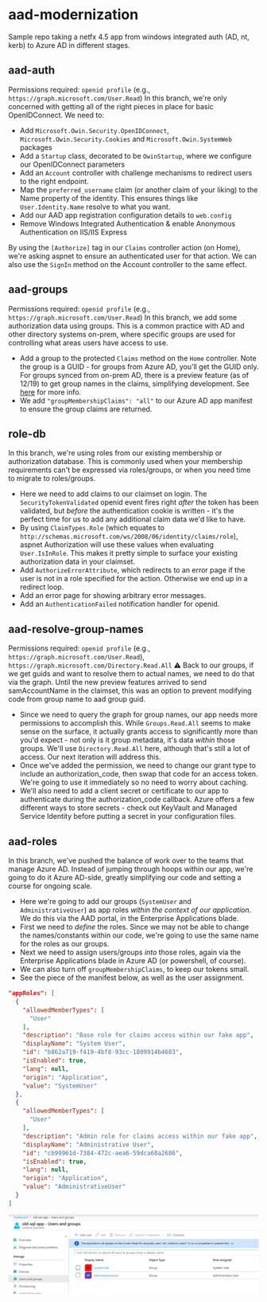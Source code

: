 ﻿# aad-modernization

Sample repo taking a netfx 4.5 app from windows integrated auth (AD, nt, kerb) to Azure AD in different stages.

## aad-auth

Permissions required: `openid profile` (e.g., `https://graph.microsoft.com/User.Read`)
In this branch, we're only concerned with getting all of the right pieces in place for basic OpenIDConnect. We need to:

- Add `Microsoft.Owin.Security.OpenIDConnect`, `Microsoft.Owin.Security.Cookies` and `Microsoft.Owin.SystemWeb` packages
- Add a `Startup` class, decorated to be `OwinStartup`, where we configure our OpenIDConnect parameters
- Add an `Account` controller with challenge mechanisms to redirect users to the right endpoint.
- Map the `preferred_username` claim (or another claim of your liking) to the Name property of the identity. This ensures things like `User.Identity.Name` resolve to what you want.
- Add our AAD app registration configuration details to `web.config`
- Remove Windows Integrated Authentication &amp; enable Anonymous Authentication on IIS/IIS Express

By using the `[Authorize]` tag in our `Claims` controller action (on Home), we're asking aspnet to ensure an authenticated user for that action. We can also use the `SignIn` method on the Account controller to the same effect.

## aad-groups

Permissions required: `openid profile` (e.g., `https://graph.microsoft.com/User.Read`)
In this branch, we add some authorization data using groups. This is a common practice with AD and other directory systems on-prem, where specific groups are used for controlling what areas users have access to use.

- Add a group to the protected `Claims` method on the `Home` controller. Note the group is a GUID - for groups from Azure AD, you'll get the GUID only. For groups synced from on-prem AD, there is a preview feature (as of 12/19) to get group names in the claims, simplifying development. See [here](https://docs.microsoft.com/en-us/azure/active-directory/hybrid/how-to-connect-fed-group-claims) for more info.
- We add `"groupMembershipClaims": "all"` to our Azure AD app manifest to ensure the group claims are returned.

## role-db

In this branch, we're using roles from our existing membership or authorization database. This is commonly used when your membership requirements can't be expressed via roles/groups, or when you need time to migrate to roles/groups.

- Here we need to add claims to our claimset on login. The `SecurityTokenValidated` openid event fires right _after_ the token has been validated, but _before_ the authentication cookie is written - it's the perfect time for us to add any additional claim data we'd like to have.
- By using `ClaimTypes.Role` (which equates to `http://schemas.microsoft.com/ws/2008/06/identity/claims/role`), aspnet Authorization will use these values when evaluating `User.IsInRole`. This makes it pretty simple to surface your existing authorization data in your claimset.
- Add `AuthorizeErrorAttribute`, which redirects to an error page if the user is not in a role specified for the action. Otherwise we end up in a redirect loop.
- Add an error page for showing arbitrary error messages.
- Add an `AuthenticationFailed` notification handler for openid.

## aad-resolve-group-names

Permissions required: `openid profile` (e.g., `https://graph.microsoft.com/User.Read`), `https://graph.microsoft.com/Directory.Read.All` :warning:
Back to our groups, if we get guids and want to resolve them to actual names, we need to do that via the graph. Until the new preview features arrived to send samAccountName in the claimset, this was an option to prevent modifying code from group name to aad group guid.

- Since we need to query the graph for group names, our app needs more permissions to accomplish this. While `Groups.Read.All` seems to make sense on the surface, it actually grants access to significantly more than you'd expect - not only is it group metadata, it's data _within_ those groups. We'll use `Directory.Read.All` here, although that's still a lot of access. Our next iteration will address this.
- Once we've added the permission, we need to change our grant type to include an authorization_code, then swap that code for an access token. We're going to use it immediately so no need to worry about caching.
- We'll also need to add a client secret or certificate to our app to authenticate during the authorization_code callback. Azure offers a few different ways to store secrets - check out KeyVault and Managed Service Identity before putting a secret in your configuration files.

## aad-roles

In this branch, we've pushed the balance of work over to the teams that manage Azure AD. Instead of jumping through hoops within our app, we're going to do it Azure AD-side, greatly simplifying our code and setting a course for ongoing scale.

- Here we're going to add our groups (`SystemUser` and `AdministrativeUser`) as app roles _within the context of our application_. We do this via the AAD portal, in the Enterprise Applications blade.
- First we need to _define_ the roles. Since we may not be able to change the names/constants within our code, we're going to use the same name for the roles as our groups.
- Next we need to assign users/groups _into_ those roles, again via the Enterprise Applications blade in Azure AD (or powershell, of course).
- We can also turn off `groupMembershipClaims`, to keep our tokens small. 
- See the piece of the manifest below, as well as the user assignment.

```json
"appRoles": [
  {
    "allowedMemberTypes": [
      "User"
    ],
    "description": "Base role for claims access within our fake app",
    "displayName": "System User",
    "id": "b862a719-f419-4bf8-93cc-1809914b4683",
    "isEnabled": true,
    "lang": null,
    "origin": "Application",
    "value": "SystemUser"
  },
  {
    "allowedMemberTypes": [
      "User"
    ],
    "description": "Admin role for claims access within our fake app",
    "displayName": "Administrative User",
    "id": "cb99961d-7384-472c-aea6-59dca68a2686",
    "isEnabled": true,
    "lang": null,
    "origin": "Application",
    "value": "AdministrativeUser"
  }
]
```

![assign groups from the ent apps blade](assets/00-assign-roles.png)